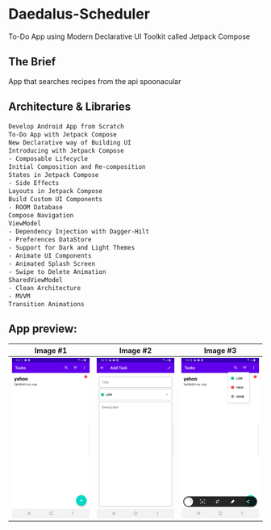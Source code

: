 # Daedalus-Scheduler
To-Do App using Modern Declarative UI Toolkit called Jetpack Compose

## The Brief

App that searches recipes from the api spoonacular


## Architecture & Libraries
    Develop Android App from Scratch
    To-Do App with Jetpack Compose
    New Declarative way of Building UI
    Introducing with Jetpack Compose
    - Composable Lifecycle
    Initial Composition and Re-composition
    States in Jetpack Compose
    - Side Effects
    Layouts in Jetpack Compose
    Build Custom UI Components
    - ROOM Database
    Compose Navigation
    ViewModel
    - Dependency Injection with Dagger-Hilt
    - Preferences DataStore
    - Support for Dark and Light Themes
    - Animate UI Components
    - Animated Splash Screen
    - Swipe to Delete Animation
    SharedViewModel
    - Clean Architecture
    - MVVM
    Transition Animations

## App preview:




Image #1            |  Image #2             |  Image #3           
:-------------------------:|:----------------------------:|:----------------------------:
<img src="images/Daedalus_Scheduler_1.jpg">    |  <img src="images/Daedalus_Scheduler_2.jpg">     |  <img src="images/Daedalus_Scheduler_3.jpg"> 
